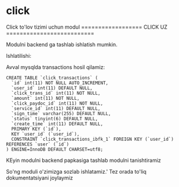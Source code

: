 # click
Click to'lov tizimi uchun modul
================== CLICK UZ ==========================

Modulni backend ga tashlab ishlatish mumkin.

Ishlatilishi:

Avval mysqlda transactions hosil qilamiz:

    CREATE TABLE `click_transactions` (
      `id` int(11) NOT NULL AUTO_INCREMENT,
      `user_id` int(11) DEFAULT NULL,
      `click_trans_id` int(11) NOT NULL,
      `amount` int(11) NOT NULL,
      `click_paydoc_id` int(11) NOT NULL,
      `service_id` int(11) DEFAULT NULL,
      `sign_time` varchar(255) DEFAULT NULL,
      `status` tinyint(6) DEFAULT NULL,
      `create_time` int(11) DEFAULT NULL,
      PRIMARY KEY (`id`),
      KEY `user_id` (`user_id`),
      CONSTRAINT `click_transactions_ibfk_1` FOREIGN KEY (`user_id`) REFERENCES `user` (`id`)
    ) ENGINE=InnoDB DEFAULT CHARSET=utf8;


KEyin modulni backend papkasiga tashlab modulni tanishtiramiz

So'ng moduli o'zimizga sozlab ishlatamiz.'
Tez orada to'liq dokumentatsiyani joylaymiz
